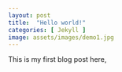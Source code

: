 ```yaml
---
layout: post
title:  "Hello world!"
categories: [ Jekyll ]
image: assets/images/demo1.jpg
---
```



This is my first blog post here, 